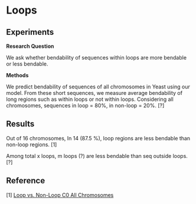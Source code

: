 # Loops

## Experiments

**Research Question**

We ask whether bendability of sequences within loops are more bendable or less bendable. 

**Methods**

We predict bendability of sequences of all chromosomes in Yeast using our model. From these short sequences, we measure average bendability of long regions such as within loops or not within loops. Considering all chromosomes, sequences in loop = 80%, in non-loop = 20%. [?]

## Results

Out of 16 chromosomes, In 14 (87.5 %), loop regions are less bendable than non-loop regions. [1]

Among total x loops, m loops (?) are less bendable than seq outside loops. [?]


## Reference

[1] [Loop vs. Non-Loop C0 All Chromosomes](https://github.com/sadmankiba/bendability/blob/43d2bbf985832f2824f27e75b024b35bcac71b17/src/conformation/meanloops.py#L455)
